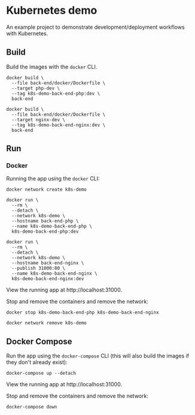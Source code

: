 # Kubernetes demo

An example project to demonstrate development/deployment workflows with Kubernetes.

## Build

Build the images with the `docker` CLI.

```
docker build \
  --file back-end/docker/Dockerfile \
  --target php-dev \
  --tag k8s-demo-back-end-php:dev \
  back-end

docker build \
  --file back-end/docker/Dockerfile \
  --target nginx-dev \
  --tag k8s-demo-back-end-nginx:dev \
  back-end
```

## Run

### Docker

Running the app using the `docker` CLI:

```
docker network create k8s-demo

docker run \
  --rm \
  --detach \
  --network k8s-demo \
  --hostname back-end-php \
  --name k8s-demo-back-end-php \
  k8s-demo-back-end-php:dev

docker run \
  --rm \
  --detach \
  --network k8s-demo \
  --hostname back-end-nginx \
  --publish 31000:80 \
  --name k8s-demo-back-end-nginx \
  k8s-demo-back-end-nginx:dev
```

View the running app at http://localhost:31000.

Stop and remove the containers and remove the network:

```
docker stop k8s-demo-back-end-php k8s-demo-back-end-nginx

docker network remove k8s-demo
```

## Docker Compose

Run the app using the `docker-compose` CLI (this will also build the images if they don't already exist):

```
docker-compose up --detach
```

View the running app at http://localhost:31000.

Stop and remove the containers and remove the network:

```
docker-compose down
```
